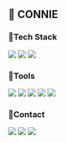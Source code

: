 ## 🌟 CONNIE

### 🚀Tech Stack
<img src="https://img.shields.io/badge/react-20232a.svg?style=for-the-badge&logo=react&logoColor=61DAFB" /> <img src="https://img.shields.io/badge/reactnative-20232a.svg?style=for-the-badge&logo=react&logoColor=61DAFB" /> <img src="https://img.shields.io/badge/swift-20232a.svg?style=for-the-badge&logo=swift&logoColor=61DAFB" />

### 🚀Tools
<img src="https://img.shields.io/badge/VSCode-20232a.svg?style=for-the-badge&logo=visualstudiocode&logoColor=007ACC" /> <img src="https://img.shields.io/badge/Xcode-000000.svg?style=for-the-badge&logo=xcode&logoColor=fff" /> <img src="https://img.shields.io/badge/Figma-5B0BB5.svg?style=for-the-badge&logo=Figma&logoColor=fff" /> <img src="https://img.shields.io/badge/Notion-000000.svg?style=for-the-badge&logo=Figma&logoColor=fff" />  <img src="https://img.shields.io/badge/Jira-0080FF.svg?style=for-the-badge&logo=jira&logoColor=fff" /> 


### 🚀Contact
<a href="https://velog.io/@bee3484/posts"><img src="https://img.shields.io/badge/VELOG-20C997.svg?style=for-the-badge&logo=Velog&logoColor=fff"/></a> <a href="mailto:artest1081@gmail.com"><img src="https://img.shields.io/badge/GMAIL-EA4335.svg?style=for-the-badge&logo=Velog&logoColor=fff"/></a> <a href="https://www.instagram.com/inagyeommi"><img src="https://img.shields.io/badge/INSTAGRAM-E4405F.svg?style=for-the-badge&logo=Velog&logoColor=fff"/></a> 

